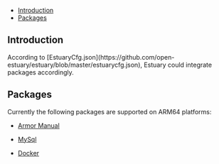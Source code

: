 * [Introduction](#1)
* [Packages](#2)

<h2 id="1">Introduction</h2>
According to [EstuaryCfg.json](https://github.com/open-estuary/estuary/blob/master/estuarycfg.json), Estuary could integrate packages accordingly. 

<h2 id="2">Packages</h2>
Currently the following packages are supported on ARM64 platforms:

* [Armor Manual](https://github.com/open-estuary/estuary/blob/master/doc/Armor_Manual.4All.md) 

* [MySql](https://github.com/open-estuary/packages/blob/master/docker_apps/mysql/MySql_Manual.m) 

* [Docker](https://github.com/open-estuary/estuary/blob/master/doc/Introduction_for_Docker.md)


